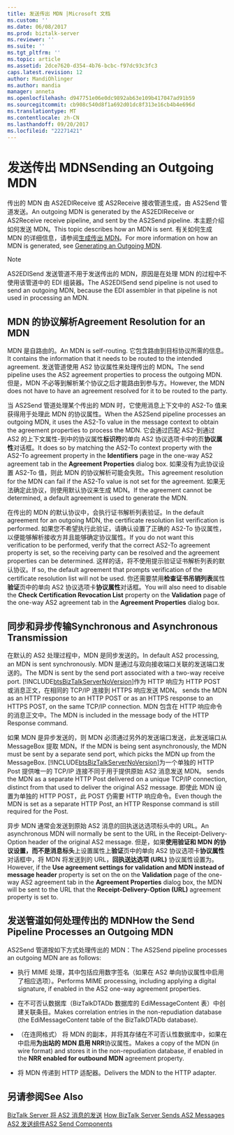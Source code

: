 ```yaml
---
title: 发送传出 MDN |Microsoft 文档
ms.custom: ''
ms.date: 06/08/2017
ms.prod: biztalk-server
ms.reviewer: ''
ms.suite: ''
ms.tgt_pltfrm: ''
ms.topic: article
ms.assetid: 2dce7620-d354-4b76-bcbc-f97dc93c3fc3
caps.latest.revision: 12
author: MandiOhlinger
ms.author: mandia
manager: anneta
ms.openlocfilehash: d947751e06e0dc9892ab63e109b417047ad91b59
ms.sourcegitcommit: cb908c540d8f1a692d01dc8f313e16cb4b4e696d
ms.translationtype: MT
ms.contentlocale: zh-CN
ms.lasthandoff: 09/20/2017
ms.locfileid: "22271421"
---
```

# <a name="sending-an-outgoing-mdn"></a><span data-ttu-id="552da-102">发送传出 MDN</span><span class="sxs-lookup"><span data-stu-id="552da-102">Sending an Outgoing MDN</span></span>
<span data-ttu-id="552da-103">传出的 MDN 由 AS2EDIReceive 或 AS2Receive 接收管道生成，由 AS2Send 管道发送。</span><span class="sxs-lookup"><span data-stu-id="552da-103">An outgoing MDN is generated by the AS2EDIReceive or AS2Receive receive pipeline, and sent by the AS2Send pipeline.</span></span> <span data-ttu-id="552da-104">本主题介绍如何发送 MDN。</span><span class="sxs-lookup"><span data-stu-id="552da-104">This topic describes how an MDN is sent.</span></span> <span data-ttu-id="552da-105">有关如何生成 MDN 的详细信息，请参阅[生成传出 MDN](../core/generating-an-outgoing-mdn.md)。</span><span class="sxs-lookup"><span data-stu-id="552da-105">For more information on how an MDN is generated, see [Generating an Outgoing MDN](../core/generating-an-outgoing-mdn.md).</span></span>  
  
> [!NOTE]
>  <span data-ttu-id="552da-106">AS2EDISend 发送管道不用于发送传出的 MDN，原因是在处理 MDN 的过程中不使用该管道中的 EDI 组装器。</span><span class="sxs-lookup"><span data-stu-id="552da-106">The AS2EDISend send pipeline is not used to send an outgoing MDN, because the EDI assembler in that pipeline is not used in processing an MDN.</span></span>  
  
## <a name="agreement-resolution-for-an-mdn"></a><span data-ttu-id="552da-107">MDN 的协议解析</span><span class="sxs-lookup"><span data-stu-id="552da-107">Agreement Resolution for an MDN</span></span>  
 <span data-ttu-id="552da-108">MDN 是自路由的。</span><span class="sxs-lookup"><span data-stu-id="552da-108">An MDN is self-routing.</span></span> <span data-ttu-id="552da-109">它包含路由到目标协议所需的信息。</span><span class="sxs-lookup"><span data-stu-id="552da-109">It contains the information that it needs to be routed to the intended agreement.</span></span> <span data-ttu-id="552da-110">发送管道使用 AS2 协议属性来处理传出的 MDN。</span><span class="sxs-lookup"><span data-stu-id="552da-110">The send pipeline uses the AS2 agreement properties to process the outgoing MDN.</span></span> <span data-ttu-id="552da-111">但是，MDN 不必等到解析某个协议之后才能路由到参与方。</span><span class="sxs-lookup"><span data-stu-id="552da-111">However, the MDN does not have to have an agreement resolved for it to be routed to the party.</span></span>  
  
 <span data-ttu-id="552da-112">当 AS2Send 管道处理某个传出的 MDN 时，它使用消息上下文中的 AS2-To 值来获得用于处理此 MDN 的协议属性。</span><span class="sxs-lookup"><span data-stu-id="552da-112">When the AS2Send pipeline processes an outgoing MDN, it uses the AS2-To value in the message context to obtain the agreement properties to process the MDN.</span></span> <span data-ttu-id="552da-113">它会通过匹配 AS2-到通过 AS2 的上下文属性-到中的协议属性**标识符**的单向 AS2 协议选项卡中的页**协议属性**对话框。</span><span class="sxs-lookup"><span data-stu-id="552da-113">It does so by matching the AS2-To context property with the AS2-To agreement property in the **Identifiers** page in the one-way AS2 agreement tab in the **Agreement Properties** dialog box.</span></span> <span data-ttu-id="552da-114">如果没有为此协议设置 AS2-To 值，则此 MDN 的协议解析可能会失败。</span><span class="sxs-lookup"><span data-stu-id="552da-114">This agreement resolution for the MDN can fail if the AS2-To value is not set for the agreement.</span></span> <span data-ttu-id="552da-115">如果无法确定此协议，则使用默认协议来生成 MDN。</span><span class="sxs-lookup"><span data-stu-id="552da-115">If the agreement cannot be determined, a default agreement is used to generate the MDN.</span></span>  
  
 <span data-ttu-id="552da-116">在传出的 MDN 的默认协议中，会执行证书解析列表验证。</span><span class="sxs-lookup"><span data-stu-id="552da-116">In the default agreement for an outgoing MDN, the certificate resolution list verification is performed.</span></span> <span data-ttu-id="552da-117">如果您不希望执行此验证，请确认设置了正确的 AS2-To 协议属性，以便能够解析接收方并且能够确定协议属性。</span><span class="sxs-lookup"><span data-stu-id="552da-117">If you do not want this verification to be performed, verify that the correct AS2-To agreement property is set, so the receiving party can be resolved and the agreement properties can be determined.</span></span> <span data-ttu-id="552da-118">这样的话，将不使用提示验证证书解析列表的默认协议。</span><span class="sxs-lookup"><span data-stu-id="552da-118">If so, the default agreement that prompts verification of the certificate resolution list will not be used.</span></span> <span data-ttu-id="552da-119">你还需要禁用**检查证书吊销列表**属性**验证**页中的单向 AS2 协议选项卡**协议属性**对话框。</span><span class="sxs-lookup"><span data-stu-id="552da-119">You will also need to disable the **Check Certification Revocation List** property on the **Validation** page of the one-way AS2 agreement tab in the **Agreement Properties** dialog box.</span></span>  
  
## <a name="synchronous-and-asynchronous-transmission"></a><span data-ttu-id="552da-120">同步和异步传输</span><span class="sxs-lookup"><span data-stu-id="552da-120">Synchronous and Asynchronous Transmission</span></span>  
 <span data-ttu-id="552da-121">在默认的 AS2 处理过程中，MDN 是同步发送的。</span><span class="sxs-lookup"><span data-stu-id="552da-121">In default AS2 processing, an MDN is sent synchronously.</span></span> <span data-ttu-id="552da-122">MDN 是通过与双向接收端口关联的发送端口发送的。</span><span class="sxs-lookup"><span data-stu-id="552da-122">The MDN is sent by the send port associated with a two-way receive port.</span></span> [!INCLUDE[btsBizTalkServerNoVersion](../includes/btsbiztalkservernoversion-md.md)]<span data-ttu-id="552da-123">作为 HTTP 响应为 HTTP POST 或消息正文，在相同的 TCP/IP 连接到 HTTPS 响应发送 MDN。</span><span class="sxs-lookup"><span data-stu-id="552da-123"> sends the MDN as an HTTP response to an HTTP POST or as an HTTPS response to an HTTPS POST, on the same TCP/IP connection.</span></span> <span data-ttu-id="552da-124">MDN 包含在 HTTP 响应命令的消息正文中。</span><span class="sxs-lookup"><span data-stu-id="552da-124">The MDN is included in the message body of the HTTP Response command.</span></span>  
  
 <span data-ttu-id="552da-125">如果 MDN 是异步发送的，则 MDN 必须通过另外的发送端口发送，此发送端口从 MessageBox 提取 MDN。</span><span class="sxs-lookup"><span data-stu-id="552da-125">If the MDN is being sent asynchronously, the MDN must be sent by a separate send port, which picks the MDN up from the MessageBox.</span></span> [!INCLUDE[btsBizTalkServerNoVersion](../includes/btsbiztalkservernoversion-md.md)]<span data-ttu-id="552da-126">为一个单独的 HTTP Post 提供唯一的 TCP/IP 连接不同于用于提供原始 AS2 消息发送 MDN。</span><span class="sxs-lookup"><span data-stu-id="552da-126"> sends the MDN as a separate HTTP Post delivered on a unique TCP/IP connection, distinct from that used to deliver the original AS2 message.</span></span> <span data-ttu-id="552da-127">即使此 MDN 设置为单独的 HTTP POST，此 POST 仍需要 HTTP 响应命令。</span><span class="sxs-lookup"><span data-stu-id="552da-127">Even though the MDN is set as a separate HTTP Post, an HTTP Response command is still required for the Post.</span></span>  
  
 <span data-ttu-id="552da-128">异步 MDN 通常会发送到原始 AS2 消息的回执送达选项标头中的 URL。</span><span class="sxs-lookup"><span data-stu-id="552da-128">An asynchronous MDN will normally be sent to the URL in the Receipt-Delivery-Option header of the original AS2 message.</span></span> <span data-ttu-id="552da-129">但是，如果**使用验证和 MDN 的协议设置，而不是消息标头**上设置属性上**验证**页中的单向 AS2 协议选项卡**协议属性**对话框中，将 MDN 将发送到的 URL，**回执送达选项 (URL)** 协议属性设置为。</span><span class="sxs-lookup"><span data-stu-id="552da-129">However, if the **Use agreement settings for validation and MDN instead of message header** property is set on the on the **Validation** page of the one-way AS2 agreement tab in the **Agreement Properties** dialog box, the MDN will be sent to the URL that the **Receipt-Delivery-Option (URL)** agreement property is set to.</span></span>  
  
## <a name="how-the-send-pipeline-processes-an-outgoing-mdn"></a><span data-ttu-id="552da-130">发送管道如何处理传出的 MDN</span><span class="sxs-lookup"><span data-stu-id="552da-130">How the Send Pipeline Processes an Outgoing MDN</span></span>  
 <span data-ttu-id="552da-131">AS2Send 管道按如下方式处理传出的 MDN：</span><span class="sxs-lookup"><span data-stu-id="552da-131">The AS2Send pipeline processes an outgoing MDN are as follows:</span></span>  
  
-   <span data-ttu-id="552da-132">执行 MIME 处理，其中包括应用数字签名（如果在 AS2 单向协议属性中启用了相应选项）。</span><span class="sxs-lookup"><span data-stu-id="552da-132">Performs MIME processing, including applying a digital signature, if enabled in the AS2 one-way agreement properties.</span></span>  
  
-   <span data-ttu-id="552da-133">在不可否认数据库（BizTalkDTADb 数据库的 EdiMessageContent 表）中创建关联条目。</span><span class="sxs-lookup"><span data-stu-id="552da-133">Makes correlation entries in the non-repudiation database (the EdiMessageContent table of the BizTalkDTADb database).</span></span>  
  
-   <span data-ttu-id="552da-134">（在连网格式） 将 MDN 的副本，并将其存储在不可否认性数据库中，如果在中启用**为出站的 MDN 启用 NRR**协议属性。</span><span class="sxs-lookup"><span data-stu-id="552da-134">Makes a copy of the MDN (in wire format) and stores it in the non-repudiation database, if enabled in the **NRR enabled for outbound MDN** agreement property.</span></span>  
  
-   <span data-ttu-id="552da-135">将 MDN 传递到 HTTP 适配器。</span><span class="sxs-lookup"><span data-stu-id="552da-135">Delivers the MDN to the HTTP adapter.</span></span>  
  
## <a name="see-also"></a><span data-ttu-id="552da-136">另请参阅</span><span class="sxs-lookup"><span data-stu-id="552da-136">See Also</span></span>  
 <span data-ttu-id="552da-137">[BizTalk Server 将 AS2 消息的发送](../core/how-biztalk-server-sends-as2-messages.md) </span><span class="sxs-lookup"><span data-stu-id="552da-137">[How BizTalk Server Sends AS2 Messages](../core/how-biztalk-server-sends-as2-messages.md) </span></span>  
 [<span data-ttu-id="552da-138">AS2 发送组件</span><span class="sxs-lookup"><span data-stu-id="552da-138">AS2 Send Components</span></span>](../core/as2-send-components.md)